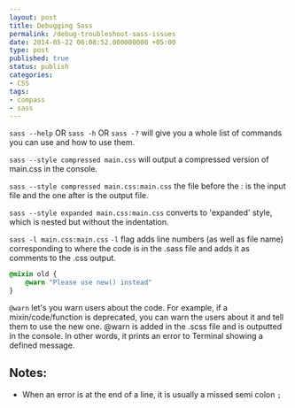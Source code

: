 ```yaml
---
layout: post
title: Debugging Sass
permalink: /debug-troubleshoot-sass-issues
date: 2014-05-22 06:08:52.000000000 +05:00
type: post
published: true
status: publish
categories:
- CSS
tags:
- compass
- sass
---
```


`sass --help` OR `sass -h` OR `sass -?`
will give you a whole list of commands you can use and how to use them.

`sass --style compressed main.css`
will output a compressed version of main.css in the console.


`sass --style compressed main.css:main.css`
the file before the : is the input file and the one after is the output file.

`sass --style expanded main.css:main.css`
converts to 'expanded' style, which is nested but without the indentation.

`sass -l main.css:main.css`
`-l` flag adds line numbers (as well as file name) corresponding to where the code is in the .sass file and adds it as comments to the .css output.

 
```sass
@mixin old {
    @warn "Please use new() instead"
}
```

`@warn` let's you warn users about the code. For example, if a mixin/code/function is deprecated, you can warn the users about it and tell them to use the new one. @warn is added in the .scss file and is outputted in the console. In other words, it prints an error to Terminal showing a defined message.

Notes:
---
- When an error is at the end of a line, it is usually a missed semi colon `;`